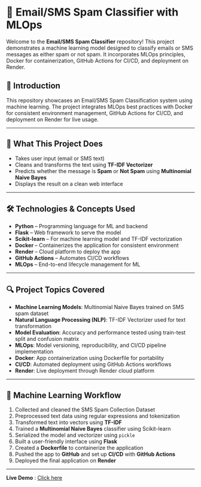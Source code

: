 # 📧 Email/SMS Spam Classifier with MLOps

Welcome to the **Email/SMS Spam Classifier** repository! This project demonstrates a machine learning model designed to classify emails or SMS messages as either spam or not spam. It incorporates MLOps principles, Docker for containerization, GitHub Actions for CI/CD, and deployment on Render.

## 📖 Introduction

This repository showcases an Email/SMS Spam Classification system using machine learning. The project integrates MLOps best practices with Docker for consistent environment management, GitHub Actions for CI/CD, and deployment on Render for live usage.

---

## 🧠 What This Project Does

- Takes user input (email or SMS text)
- Cleans and transforms the text using **TF-IDF Vectorizer**
- Predicts whether the message is **Spam** or **Not Spam** using **Multinomial Naive Bayes**
- Displays the result on a clean web interface

---

## 🛠 Technologies & Concepts Used

- **Python** – Programming language for ML and backend  
- **Flask** – Web framework to serve the model  
- **Scikit-learn** – For machine learning model and TF-IDF vectorization  
- **Docker** – Containerizes the application for consistent environment  
- **Render** – Cloud platform to deploy the app  
- **GitHub Actions** – Automates CI/CD workflows  
- **MLOps** – End-to-end lifecycle management for ML  

---

## 🔍 Project Topics Covered

- **Machine Learning Models**: Multinomial Naive Bayes trained on SMS spam dataset  
- **Natural Language Processing (NLP)**: TF-IDF Vectorizer used for text transformation  
- **Model Evaluation**: Accuracy and performance tested using train-test split and confusion matrix  
- **MLOps**: Model versioning, reproducibility, and CI/CD pipeline implementation  
- **Docker**: App containerization using Dockerfile for portability  
- **CI/CD**: Automated deployment using GitHub Actions workflows  
- **Render**: Live deployment through Render cloud platform  

---

## 🧠 Machine Learning Workflow

1. Collected and cleaned the SMS Spam Collection Dataset  
2. Preprocessed text data using regular expressions and tokenization  
3. Transformed text into vectors using **TF-IDF**  
4. Trained a **Multinomial Naive Bayes** classifier using Scikit-learn  
5. Serialized the model and vectorizer using `pickle`  
6. Built a user-friendly interface using **Flask**  
7. Created a **Dockerfile** to containerize the application  
8. Pushed the app to **GitHub** and set up **CI/CD** with **GitHub Actions**  
9. Deployed the final application on **Render**  

---


**Live Demo** : [Click here](https://email-sms-spam-classifier-im3c.onrender.com/)
